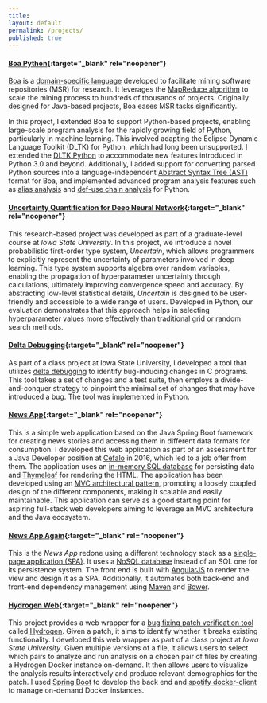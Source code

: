 ```yaml
---
title:
layout: default
permalink: /projects/
published: true
---
```


#### [Boa Python](https://github.com/boalang/compiler/tree/pydatagen){:target="_blank" rel="noopener"}

[Boa](https://boa.cs.iastate.edu/) is a [domain-specific language](https://en.wikipedia.org/wiki/Domain-specific_language) developed to facilitate mining software repositories (MSR) for research. It leverages the [MapReduce algorithm](https://en.wikipedia.org/wiki/MapReduce) to scale the mining process to hundreds of thousands of projects. Originally designed for Java-based projects, Boa eases MSR tasks significantly. 

In this project, I extended Boa to support Python-based projects, enabling large-scale program analysis for the rapidly growing field of Python, particularly in machine learning. This involved adapting the Eclipse Dynamic Language Toolkit (DLTK) for Python, which had long been unsupported. I extended the [DLTK Python](https://projects.eclipse.org/projects/technology.dltk) to accommodate new features introduced in Python 3.0 and beyond. Additionally, I added support for converting parsed Python sources into a language-independent [Abstract Syntax Tree (AST)](https://en.wikipedia.org/wiki/Abstract_syntax_tree) format for Boa, and implemented advanced program analysis features such as [alias analysis](https://en.wikipedia.org/wiki/Alias_analysis) and [def-use chain analysis](https://en.wikipedia.org/wiki/Use-define_chain) for Python.



#### [Uncertainty Quantification for Deep Neural Network](https://github.com/sayemimtiaz/Uncertainty-Quantification-in-DNN){:target="_blank" rel="noopener"}

This research-based project was developed as part of a graduate-level course at *Iowa State University*. In this project, we introduce a novel probabilistic first-order type system, *Uncertain<T>*, which allows programmers to explicitly represent the uncertainty of parameters involved in deep learning. This type system supports algebra over random variables, enabling the propagation of hyperparameter uncertainty through calculations, ultimately improving convergence speed and accuracy. By abstracting low-level statistical details, *Uncertain<T>* is designed to be user-friendly and accessible to a wide range of users. Developed in Python, our evaluation demonstrates that this approach helps in selecting hyperparameter values more effectively than traditional grid or random search methods.

#### [Delta Debugging](https://github.com/sayemimtiaz/delta_debugging){:target="_blank" rel="noopener"}


As part of a class project at Iowa State University, I developed a tool that utilizes [delta debugging](https://en.wikipedia.org/wiki/Delta_debugging) to identify bug-inducing changes in C programs. This tool takes a set of changes and a test suite, then employs a divide-and-conquer strategy to pinpoint the minimal set of changes that may have introduced a bug. The tool was implemented in Python.

#### [News App](https://github.com/sayemimtiaz/newsapp){:target="_blank" rel="noopener"}

This is a simple web application based on the Java Spring Boot framework for creating news stories and accessing them in different data formats for consumption. I developed this web application as part of an assessment for a Java Developer position at [Cefalo](https://www.cefalo.com/en/) in 2016, which led to a job offer from them. The application uses an [in-memory SQL database](https://hsqldb.org/) for persisting data and [Thymeleaf](https://www.thymeleaf.org/) for rendering the HTML. The application has been developed using an [MVC architectural pattern](https://en.wikipedia.org/wiki/Model%E2%80%93view%E2%80%93controller), promoting a loosely coupled design of the different components, making it scalable and easily maintainable. This application can serve as a good starting point for aspiring full-stack web developers aiming to leverage an MVC architecture and the Java ecosystem.

#### [News App Again](https://github.com/sayemimtiaz/NewsApp-with-Angular-MongoDB){:target="_blank" rel="noopener"}

This is the *News App* redone using a different technology stack as a [single-page application (SPA)](https://en.wikipedia.org/wiki/Single-page_application). It uses a [NoSQL database](https://www.mongodb.com/) instead of an SQL one for its persistence system. The front end is built with [AngularJS](https://angularjs.org/) to render the view and design it as a SPA. Additionally, it automates both back-end and front-end dependency management using [Maven](https://maven.apache.org/) and [Bower](https://bower.io/).


#### [Hydrogen Web](https://github.com/sayemimtiaz/HydrogenWeb){:target="_blank" rel="noopener"}


This project provides a web wrapper for a [bug fixing patch verification tool](https://dl.acm.org/doi/abs/10.1145/2568225.2568304) called [Hydrogen](https://github.com/iowastateuniversity-programanalysis/hydrogen). Given a patch, it aims to identify whether it breaks existing functionality. I developed this web wrapper as part of a class project at *Iowa State University*. Given multiple versions of a file, it allows users to select which pairs to analyze and run analysis on a chosen pair of files by creating a Hydrogen Docker instance on-demand. It then allows users to visualize the analysis results interactively and produce relevant demographics for the patch. I used [Spring Boot](https://spring.io/projects/spring-boot) to develop the back end and [spotify docker-client](https://mvnrepository.com/artifact/com.spotify/docker-client) to manage on-demand Docker instances.



